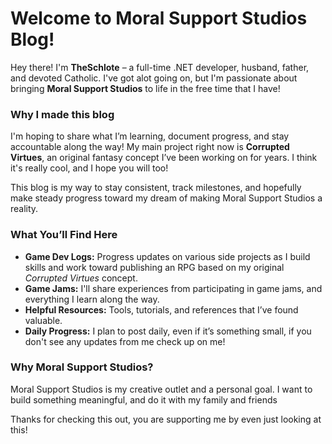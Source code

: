 # Welcome to Moral Support Studios Blog!  

Hey there! I'm **TheSchlote** – a full-time .NET developer, husband, father, and devoted Catholic. I've got alot going on, but I'm passionate about bringing **Moral Support Studios** to life in the free time that I have!  

### Why I made this blog  
I'm hoping to share what I’m learning, document progress, and stay accountable along the way! My main project right now is **Corrupted Virtues**, an original fantasy concept I’ve been working on for years. I think it's really cool, and I hope you will too! 

This blog is my way to stay consistent, track milestones, and hopefully make steady progress toward my dream of making Moral Support Studios a reality.  

### What You’ll Find Here  
- **Game Dev Logs:** Progress updates on various side projects as I build skills and work toward publishing an RPG based on my original *Corrupted Virtues* concept.  
- **Game Jams:** I'll share experiences from participating in game jams, and everything I learn along the way.  
- **Helpful Resources:** Tools, tutorials, and references that I’ve found valuable.  
- **Daily Progress:** I plan to post daily, even if it’s something small, if you don't see any updates from me check up on me!

### Why Moral Support Studios?  
Moral Support Studios is my creative outlet and a personal goal. I want to build something meaningful, and do it with my family and friends

Thanks for checking this out, you are supporting me by even just looking at this!

